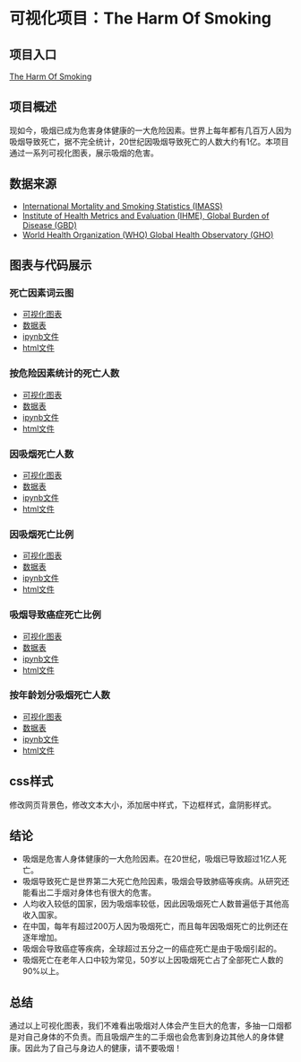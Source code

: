 # 可视化项目：The Harm Of Smoking
## 项目入口
[The Harm Of Smoking](http://shuken7418.pythonanywhere.com/)
## 项目概述
现如今，吸烟已成为危害身体健康的一大危险因素。世界上每年都有几百万人因为吸烟导致死亡，据不完全统计，20世纪因吸烟导致死亡的人数大约有1亿。本项目通过一系列可视化图表，展示吸烟的危害。
## 数据来源
* [International Mortality and Smoking Statistics (IMASS)](http://www.pnlee.co.uk/imass.htm)
* [Institute of Health Metrics and Evaluation (IHME), Global Burden of Disease (GBD)](http://ghdx.healthdata.org/gbd-results-tool)
* [World Health Organization (WHO) Global Health Observatory (GHO)](http://apps.who.int/gho/data/node.home)
## 图表与代码展示
### 死亡因素词云图
* [可视化图表](http://shuken7418.pythonanywhere.com/)
* [数据表](https://github.com/shichuankang/visualization/blob/master/%E6%AD%BB%E4%BA%A1%E5%9B%A0%E7%B4%A0/death_reason.csv)
* [ipynb文件](https://github.com/shichuankang/visualization/blob/master/%E6%AD%BB%E4%BA%A1%E5%9B%A0%E7%B4%A0/%E6%AD%BB%E4%BA%A1%E5%9B%A0%E7%B4%A0.ipynb)
* [html文件](https://github.com/shichuankang/visualization/blob/master/%E6%AD%BB%E4%BA%A1%E5%9B%A0%E7%B4%A0/%E6%AD%BB%E4%BA%A1%E5%9B%A0%E7%B4%A0%E8%AF%8D%E4%BA%91%E5%9B%BE.html)
### 按危险因素统计的死亡人数
* [可视化图表](http://shuken7418.pythonanywhere.com/wx)
* [数据表](https://github.com/shichuankang/visualization/blob/master/%E6%8C%89%E5%8D%B1%E9%99%A9%E5%9B%A0%E7%B4%A0%E7%BB%9F%E8%AE%A1%E7%9A%84%E6%AD%BB%E4%BA%A1%E4%BA%BA%E6%95%B0/death.csv)
* [ipynb文件](https://github.com/shichuankang/visualization/blob/master/%E6%8C%89%E5%8D%B1%E9%99%A9%E5%9B%A0%E7%B4%A0%E7%BB%9F%E8%AE%A1%E7%9A%84%E6%AD%BB%E4%BA%A1%E4%BA%BA%E6%95%B0/%E6%8C%89%E5%8D%B1%E9%99%A9%E5%9B%A0%E7%B4%A0%E7%BB%9F%E8%AE%A1%E7%9A%84%E6%AD%BB%E4%BA%A1%E4%BA%BA%E6%95%B0.ipynb)
* [html文件](https://github.com/shichuankang/visualization/blob/master/%E6%8C%89%E5%8D%B1%E9%99%A9%E5%9B%A0%E7%B4%A0%E7%BB%9F%E8%AE%A1%E7%9A%84%E6%AD%BB%E4%BA%A1%E4%BA%BA%E6%95%B0/%E6%8C%89%E5%8D%B1%E9%99%A9%E5%9B%A0%E7%B4%A0%E7%BB%9F%E8%AE%A1%E7%9A%84%E6%AD%BB%E4%BA%A1%E4%BA%BA%E6%95%B0.html)
### 因吸烟死亡人数
* [可视化图表](http://shuken7418.pythonanywhere.com/yx)
* [数据表](https://github.com/shichuankang/visualization/blob/master/%E4%B8%96%E7%95%8C%E5%90%84%E5%9B%BD%E5%9B%A0%E5%90%B8%E7%83%9F%E6%AD%BB%E4%BA%A1%E4%BA%BA%E6%95%B0/death_smoke.csv)
* [ipynb文件](https://github.com/shichuankang/visualization/blob/master/%E4%B8%96%E7%95%8C%E5%90%84%E5%9B%BD%E5%9B%A0%E5%90%B8%E7%83%9F%E6%AD%BB%E4%BA%A1%E4%BA%BA%E6%95%B0/%E4%B8%96%E7%95%8C%E5%90%84%E5%9B%BD%E5%9B%A0%E5%90%B8%E7%83%9F%E6%AD%BB%E4%BA%A1%E4%BA%BA%E6%95%B0.ipynb)
* [html文件](https://github.com/shichuankang/visualization/blob/master/%E4%B8%96%E7%95%8C%E5%90%84%E5%9B%BD%E5%9B%A0%E5%90%B8%E7%83%9F%E6%AD%BB%E4%BA%A1%E4%BA%BA%E6%95%B0/%E5%9B%A0%E5%90%B8%E7%83%9F%E6%AD%BB%E4%BA%A1%E4%BA%BA%E6%95%B0.html)
### 因吸烟死亡比例
* [可视化图表](http://shuken7418.pythonanywhere.com/bl)
* [数据表](https://github.com/shichuankang/visualization/blob/master/%E5%90%B8%E7%83%9F%E6%AD%BB%E4%BA%A1%E6%AF%94%E4%BE%8B/China_smoke.csv)
* [ipynb文件](https://github.com/shichuankang/visualization/blob/master/%E5%90%B8%E7%83%9F%E6%AD%BB%E4%BA%A1%E6%AF%94%E4%BE%8B/%E5%90%B8%E7%83%9F%E6%AD%BB%E4%BA%A1%E6%AF%94%E4%BE%8B.ipynb)
* [html文件](https://github.com/shichuankang/visualization/blob/master/%E5%90%B8%E7%83%9F%E6%AD%BB%E4%BA%A1%E6%AF%94%E4%BE%8B/%E5%90%B8%E7%83%9F%E6%AD%BB%E4%BA%A1%E6%AF%94%E4%BE%8B.html)
### 吸烟导致癌症死亡比例
* [可视化图表](http://shuken7418.pythonanywhere.com/xy)
* [数据表](https://github.com/shichuankang/visualization/blob/master/%E5%90%B8%E7%83%9F%E5%AF%BC%E8%87%B4%E7%99%8C%E7%97%87%E6%AD%BB%E4%BA%A1%E6%AF%94%E4%BE%8B/smoke_cancer.csv)
* [ipynb文件](https://github.com/shichuankang/visualization/blob/master/%E5%90%B8%E7%83%9F%E5%AF%BC%E8%87%B4%E7%99%8C%E7%97%87%E6%AD%BB%E4%BA%A1%E6%AF%94%E4%BE%8B/%E5%90%B8%E7%83%9F%E5%AF%BC%E8%87%B4%E7%99%8C%E7%97%87%E6%AD%BB%E4%BA%A1%E6%AF%94%E4%BE%8B.ipynb)
* [html文件](https://github.com/shichuankang/visualization/blob/master/%E5%90%B8%E7%83%9F%E5%AF%BC%E8%87%B4%E7%99%8C%E7%97%87%E6%AD%BB%E4%BA%A1%E6%AF%94%E4%BE%8B/%E5%90%B8%E7%83%9F%E5%AF%BC%E8%87%B4%E7%99%8C%E7%97%87%E6%AD%BB%E4%BA%A1%E6%AF%94%E4%BE%8B.html)
### 按年龄划分吸烟死亡人数
* [可视化图表](http://shuken7418.pythonanywhere.com/nl?)
* [数据表](https://github.com/shichuankang/visualization/blob/master/%E6%8C%89%E5%B9%B4%E9%BE%84%E5%88%92%E5%88%86%E7%9A%84%E5%90%B8%E7%83%9F%E6%AD%BB%E4%BA%A1%E4%BA%BA%E6%95%B0/smoking_age.csv)
* [ipynb文件](https://github.com/shichuankang/visualization/blob/master/%E6%8C%89%E5%B9%B4%E9%BE%84%E5%88%92%E5%88%86%E7%9A%84%E5%90%B8%E7%83%9F%E6%AD%BB%E4%BA%A1%E4%BA%BA%E6%95%B0/%E6%8C%89%E5%B9%B4%E9%BE%84%E5%88%92%E5%88%86%E7%9A%84%E5%90%B8%E7%83%9F%E6%AD%BB%E4%BA%A1%E4%BA%BA%E6%95%B0.ipynb)
* [html文件](https://github.com/shichuankang/visualization/blob/master/%E6%8C%89%E5%B9%B4%E9%BE%84%E5%88%92%E5%88%86%E7%9A%84%E5%90%B8%E7%83%9F%E6%AD%BB%E4%BA%A1%E4%BA%BA%E6%95%B0/%E6%8C%89%E5%B9%B4%E9%BE%84%E5%88%92%E5%88%86%E5%90%B8%E7%83%9F%E6%AD%BB%E4%BA%A1%E4%BA%BA%E6%95%B0.html)
## css样式
修改网页背景色，修改文本大小，添加居中样式，下边框样式，盒阴影样式。
## 结论
* 吸烟是危害人身体健康的一大危险因素。在20世纪，吸烟已导致超过1亿人死亡。
* 吸烟导致死亡是世界第二大死亡危险因素，吸烟会导致肺癌等疾病。从研究还能看出二手烟对身体也有很大的危害。
* 人均收入较低的国家，因为吸烟率较低，因此因吸烟死亡人数普遍低于其他高收入国家。
* 在中国，每年有超过200万人因为吸烟死亡，而且每年因吸烟死亡的比例还在逐年增加。
* 吸烟会导致癌症等疾病，全球超过五分之一的癌症死亡是由于吸烟引起的。
* 吸烟死亡在老年人口中较为常见，50岁以上因吸烟死亡占了全部死亡人数的90%以上。
## 总结
通过以上可视化图表，我们不难看出吸烟对人体会产生巨大的危害，多抽一口烟都是对自己身体的不负责。而且吸烟产生的二手烟也会危害到身边其他人的身体健康。因此为了自己与身边人的健康，请不要吸烟！



